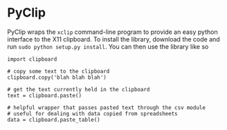 # PyClip

PyClip wraps the `xclip` command-line program to provide an easy python 
interface to the X11 clipboard. To install the library, download the code
and run `sudo python setup.py install`. You can then use the library like so

	import clipboard

	# copy some text to the clipboard
	clipboard.copy('blah blah blah')

	# get the text currently held in the clipboard
	text = clipboard.paste()

	# helpful wrapper that passes pasted text through the csv module
	# useful for dealing with data copied from spreadsheets
	data = clipboard.paste_table()



